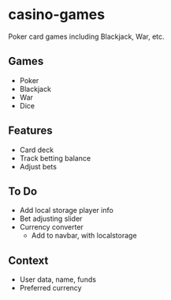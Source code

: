 # casino-games
Poker card games including Blackjack, War, etc.

## Games
- Poker
- Blackjack
- War
- Dice

## Features
- Card deck
- Track betting balance
- Adjust bets

## To Do
- Add local storage player info
- Bet adjusting slider
- Currency converter
    - Add to navbar, with localstorage
## Context
- User data, name, funds
- Preferred currency